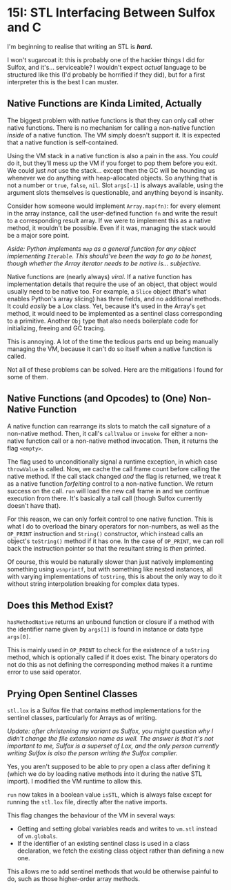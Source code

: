# 15I: STL Interfacing Between Sulfox and C

I'm beginning to realise that writing an STL is ***hard.***

I won't sugarcoat it: this is probably one of the hackier things I did for Sulfox, and it's... serviceable? I wouldn't expect *actual* language to be structured like this (I'd probably be horrified if they did), but for a first interpreter this is the best I can muster.

## Native Functions are Kinda Limited, Actually

The biggest problem with native functions is that they can only call other native functions. There is no mechanism for calling a non-native function *inside* of a native function. The VM simply doesn't support it. It is expected that a native function is self-contained.

Using the VM stack in a native function is also a pain in the ass. You *could* do it, but they'll mess up the VM if you forget to pop them before you exit. We could just *not* use the stack... except then the GC will be hounding us whenever we do anything with heap-allocated objects. So anything that is not a number or `true`, `false`, `nil`. Slot `args[-1]` is always available, using the argument slots themselves is questionable, and anything beyond is insanity.

Consider how someone would implement `Array.map(fn)`: for every element in the array instance, call the user-defined function `fn` and write the result to a corresponding result array. If we were to implement this as a native method, it wouldn't be possible. Even if it was, managing the stack would be a major sore point.

*Aside: Python implements `map` as a general function for any object implementing `Iterable`. This should've been the way to go to be honest, though whether the Array iterator needs to be native is... subjective.*

Native functions are (nearly always) *viral*. If a native function has implementation details that require the use of an object, that object would usually need to be native too. For example, a `Slice` object (that's what enables Python's array slicing) has three fields, and no additional methods. It could *easily* be a Lox class. Yet, because it's used in the Array's `get` method, it would need to be implemented as a sentinel class corresponding to a primitive. Another `Obj` type that also needs boilerplate code for initializing, freeing and GC tracing.

This is annoying. A lot of the time the tedious parts end up being manually managing the VM, because it can't do so itself when a native function is called.

Not all of these problems can be solved. Here are the mitigations I found for some of them.

## Native Functions (and Opcodes) to (One) Non-Native Function

A native function can rearrange its slots to match the call signature of a non-native method. Then, it call's `callValue` or `invoke` for either a non-native function call or a non-native method invocation. Then, it returns the flag `<empty>`.

The flag used to unconditionally signal a runtime exception, in which case `throwValue` is called. Now, we cache the call frame count before calling the native method. If the call stack changed *and* the flag is returned, we treat it as a native function *forfeiting* control to a non-native function. We return success on the call. `run` will load the new call frame in and we continue execution from there. It's basically a tail call (though Sulfox currently doesn't have that).

For this reason, we can only forfeit control to one native function. This is what I do to overload the binary operators for non-numbers, as well as the `OP_PRINT` instruction and `String()` constructor, which instead calls an object's `toString()` method if it has one. In the case of `OP_PRINT`, we can roll back the instruction pointer so that the resultant string is *then* printed.

Of course, this would be naturally slower than just natively implementing something using `vsnprintf`, but with something like nested instances, all with varying implementations of `toString`, this is about the only way to do it without string interpolation breaking for complex data types.

## Does this Method Exist?

`hasMethodNative` returns an unbound function or closure if a method with the identifier name given by `args[1]` is found in instance or data type `args[0]`.

This is mainly used in `OP_PRINT` to check for the existence of a `toString` method, which is optionally called if it does exist. The binary operators do not do this as not defining the corresponding method makes it a runtime error to use said operator.

## Prying Open Sentinel Classes

`stl.lox` is a Sulfox file that contains method implementations for the sentinel classes, particularly for Arrays as of writing.

*Update: after christening my variant as Sulfox, you might question why I didn't change the file extension name as well. The answer is that it's not important to me, Sulfox is a superset of Lox, and the only person currently writing Sulfox is also the person writing the Sulfox compiler.*

Yes, you aren't supposed to be able to pry open a class after defining it (which we do by loading native methods into it during the native STL import). I modified the VM runtime to allow this.

`run` now takes in a boolean value `isSTL`, which is always false except for running the `stl.lox` file, directly after the native imports.

This flag changes the behaviour of the VM in several ways:

- Getting and setting global variables reads and writes to `vm.stl` instead of `vm.globals`.
- If the identifier of an existing sentinel class is used in a class declaration, we fetch the existing class object rather than defining a new one.

This allows me to add sentinel methods that would be otherwise painful to do, such as those higher-order array methods.